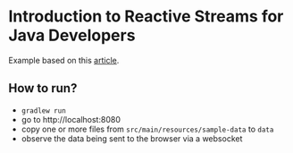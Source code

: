 # Introduction to Reactive Streams for Java Developers

Example based on this [article](https://www.lightbend.com/blog/reactive-streams-java).

## How to run?

- `gradlew run`
- go to http://localhost:8080
- copy one or more files from `src/main/resources/sample-data` to `data`
- observe the data being sent to the browser via a websocket